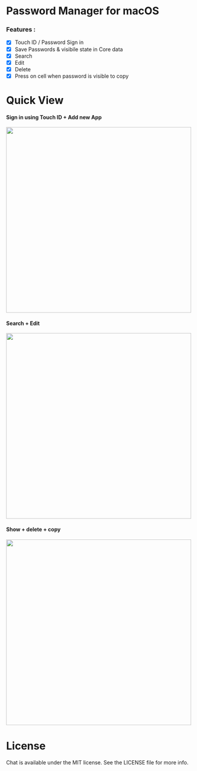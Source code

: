 # Password Manager for macOS
### Features :
- [x] Touch ID / Password Sign in
- [x] Save Passwords & visibile state in Core data
- [x] Search 
- [x] Edit 
- [x] Delete
- [x] Press on cell when password is visible to copy 

# Quick View
#### Sign in using Touch ID + Add new App
<img src="https://github.com/MaorS/macOS-PasswordManager/blob/master/media/1.gif" width="500">

#### Search + Edit
<img src="https://github.com/MaorS/macOS-PasswordManager/blob/master/media/2.gif" width="500">

#### Show + delete + copy
<img src="https://github.com/MaorS/macOS-PasswordManager/blob/master/media/3.gif" width="500">

# License
Chat is available under the MIT license. See the LICENSE file for more info.
